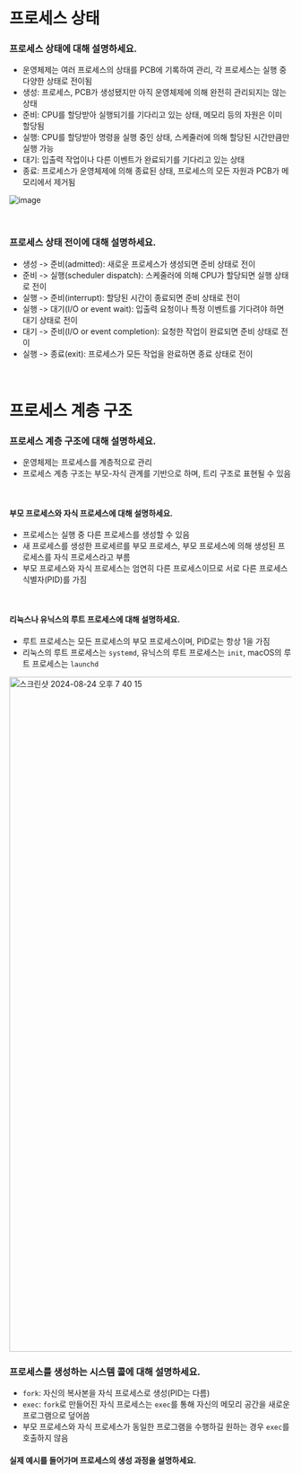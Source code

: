 # 프로세스 상태

### 프로세스 상태에 대해 설명하세요.
- 운영체제는 여러 프로세스의 상태를 PCB에 기록하여 관리, 각 프로세스는 실행 중 다양한 상태로 전이됨
- 생성: 프로세스, PCB가 생성됐지만 아직 운영체제에 의해 완전히 관리되지는 않는 상태
- 준비: CPU를 할당받아 실행되기를 기다리고 있는 상태, 메모리 등의 자원은 이미 할당됨
- 실행: CPU를 할당받아 명령을 실행 중인 상태, 스케줄러에 의해 할당된 시간만큼만 실행 가능
- 대기: 입출력 작업이나 다른 이벤트가 완료되기를 기다리고 있는 상태
- 종료: 프로세스가 운영체제에 의해 종료된 상태, 프로세스의 모든 자원과 PCB가 메모리에서 제거됨

![image](https://github.com/user-attachments/assets/c3f5fe1c-8448-4853-9454-ca3b69a26673)

<br>

### 프로세스 상태 전이에 대해 설명하세요.
- 생성 -> 준비(admitted): 새로운 프로세스가 생성되면 준비 상태로 전이
- 준비 -> 실행(scheduler dispatch): 스케줄러에 의해 CPU가 할당되면 실행 상태로 전이
- 실행 -> 준비(interrupt): 할당된 시간이 종료되면 준비 상태로 전이
- 실행 -> 대기(I/O or event wait): 입출력 요청이나 특정 이벤트를 기다려야 하면 대기 상태로 전이
- 대기 -> 준비(I/O or event completion): 요청한 작업이 완료되면 준비 상태로 전이
- 실행 -> 종료(exit): 프로세스가 모든 작업을 완료하면 종료 상태로 전이

<br>

# 프로세스 계층 구조

### 프로세스 계층 구조에 대해 설명하세요.
- 운영체제는 프로세스를 계층적으로 관리
- 프로세스 계층 구조는 부모-자식 관계를 기반으로 하며, 트리 구조로 표현될 수 있음

<br>

#### 부모 프로세스와 자식 프로세스에 대해 설명하세요.
- 프로세스는 실행 중 다른 프로세스를 생성할 수 있음
- 새 프로세스를 생성한 프로세르를 부모 프로세스, 부모 프로세스에 의해 생성된 프로세스를 자식 프로세스라고 부름
- 부모 프로세스와 자식 프로세스는 엄연히 다른 프로세스이므로 서로 다른 프로세스 식별자(PID)를 가짐

<br>

#### 리눅스나 유닉스의 루트 프로세스에 대해 설명하세요.
- 루트 프로세스는 모든 프로세스의 부모 프로세스이며, PID로는 항상 1을 가짐
- 리눅스의 루트 프로세스는 `systemd`, 유닉스의 루트 프로세스는 `init`, macOS의 루트 프로세스는 `launchd`

<img width="1202" alt="스크린샷 2024-08-24 오후 7 40 15" src="https://github.com/user-attachments/assets/495a2345-a2e1-45e8-80f0-97a46a140a55">

<br>

### 프로세스를 생성하는 시스템 콜에 대해 설명하세요.
- `fork`: 자신의 복사본을 자식 프로세스로 생성(PID는 다름)
- `exec`: `fork`로 만들어진 자식 프로세스는 `exec`를 통해 자신의 메모리 공간을 새로운 프로그램으로 덮어씀
- 부모 프로세스와 자식 프로세스가 동일한 프로그램을 수행하길 원하는 경우 `exec`를 호출하지 않음

#### 실제 예시를 들어가며 프로세스의 생성 과정을 설명하세요.
